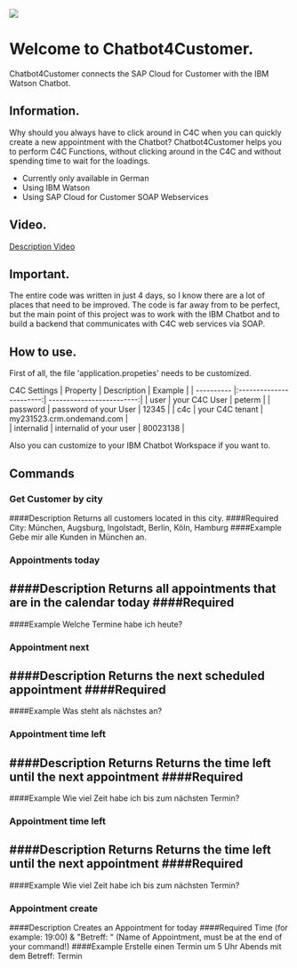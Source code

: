 ![](http://fs5.directupload.net/images/171026/xo2v64gw.png)
# Welcome to Chatbot4Customer.
Chatbot4Customer connects the SAP Cloud for Customer with the IBM Watson Chatbot.

## Information.

Why should you always have to click around in C4C when you can quickly create a new appointment with the Chatbot? Chatbot4Customer helps you to perform C4C Functions, without clicking around in the C4C and without spending time to wait for the loadings.

* Currently only available in German
* Using IBM Watson
* Using SAP Cloud for Customer SOAP Webservices

## Video.

 [Description Video](https://github.com/)

## Important.

The entire code was written in just 4 days, so I know there are a lot of places that need to be improved. The code is far away from to be perfect, but the main point of this project was to work with the IBM Chatbot and to build a backend that communicates with C4C web services via SOAP. 

## How to use.

First of all, the file 'application.propeties' needs to be customized.

C4C Settings
| Property   | Description             | Example                   |
| ---------- |:-----------------------:| -------------------------:|
| user       | your C4C User           | peterm                    |
| password   | password of your User   | 12345                     |
| c4c        | your C4C tenant         | my231523.crm.ondemand.com |  
| internalid | internalid of your user | 80023138                  |    

Also you can customize to your IBM Chatbot Workspace if you want to.

## Commands

### Get Customer by city
####Description
Returns all customers located in this city.
####Required 
City: München, Augsburg, Ingolstadt, Berlin, Köln, Hamburg
####Example
Gebe mir alle Kunden in München an.

### Appointments today
####Description
Returns all appointments that are in the calendar today
####Required 
-
####Example
Welche Termine habe ich heute? 

### Appointment next
####Description
Returns the next scheduled appointment 
####Required 
-
####Example
Was steht als nächstes an?

### Appointment time left
####Description
Returns Returns the time left until the next appointment
####Required 
-
####Example
Wie viel Zeit habe ich bis zum nächsten Termin?

### Appointment time left
####Description
Returns Returns the time left until the next appointment
####Required 
-
####Example
Wie viel Zeit habe ich bis zum nächsten Termin?

### Appointment create
####Description
Creates an Appointment for today
####Required 
Time (for example: 19:00) & "Betreff: " (Name of Appointment, must be at the end of your command!)
####Example
Erstelle einen Termin um 5 Uhr Abends mit dem Betreff: Termin

## 